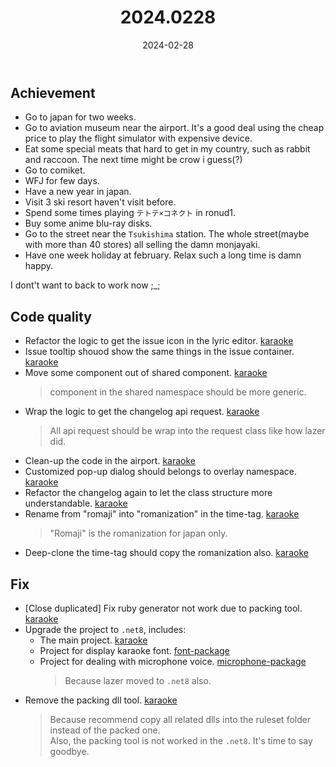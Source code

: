 ﻿---
title: "2024.0228"
date: 2024-02-28
---

## Achievement

- Go to japan for two weeks.
- Go to aviation museum near the airport. It's a good deal using the cheap price to play the flight simulator with expensive device.
- Eat some special meats that hard to get in my country, such as rabbit and raccoon. The next time might be crow i guess(?)
- Go to comiket.
- WFJ for few days.
- Have a new year in japan.
- Visit 3 ski resort haven't visit before.
- Spend some times playing `テトテ×コネクト` in ronud1.
- Buy some anime blu-ray disks.
- Go to the street near the `Tsukishima` station. The whole street(maybe with more than 40 stores) all selling the damn monjayaki.
- Have one week holiday at february. Relax such a long time is damn happy.

I dont't want to back to work now ;\_;

## Code quality

- Refactor the logic to get the issue icon in the lyric editor. [karaoke](#2154@andy840119)
- Issue tooltip shouod show the same things in the issue container. [karaoke](#2155@andy840119)
- Move some component out of shared component. [karaoke](#2156@andy840119)
  > component in the shared namespace should be more generic.
- Wrap the logic to get the changelog api request. [karaoke](#2157#2158@andy840119)
  > All api request should be wrap into the request class like how lazer did.
- Clean-up the code in the airport. [karaoke](#2159@andy840119)
- Customized pop-up dialog should belongs to overlay namespace. [karaoke](#2163@andy840119)
- Refactor the changelog again to let the class structure more understandable. [karaoke](#2164@andy840119)
- Rename from "romaji" into "romanization" in the time-tag. [karaoke](#2165@andy840119)
  > "Romaji" is the romanization for japan only.
- Deep-clone the time-tag should copy the romanization also. [karaoke](#2166@andy840119)

## Fix

- [Close duplicated] Fix ruby generator not work due to packing tool. [karaoke](#1319@andy840119)
- Upgrade the project to `.net8`, includes:
  - The main project. [karaoke](#2171@andy840119)
  - Project for display karaoke font. [font-package](#440@andy840119)
  - Project for dealing with microphone voice. [microphone-package](#351@andy840119)
    > Because lazer moved to `.net8` also.
- Remove the packing dll tool. [karaoke](#2172@andy840119)
  > Because recommend copy all related dlls into the ruleset folder instead of the packed one.  
  > Also, the packing tool is not worked in the `.net8`. It's time to say goodbye.
